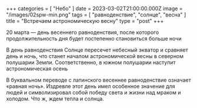 +++
categories = [ "Небо" ]
date = 2023-03-02T21:00:00.000Z
image = "/images/02spw-min.png"
tags = [ "равноденствие", "солнце", "весна" ]
title = "Встречаем астрономическую весну"
type = "post"
+++

20 марта — день весеннего равноденствия, после которого продолжительность дня будет постепенно становиться больше ночи

В день равноденствия Солнце пересечет небесный экватор и сравняет день и ночь, что станет началом астрономической весны в северном полушарии Земли. Соответственно, в южном полушарии наступит астрономическая осень

В буквальном переводе с латинского весеннее равноденствие означает «равная ночь». Издревле этот день имел особенное значение для людей и символизировал собой победу света и жизни над мраком и холодом. Что ж, ждем тепла и солнца.
